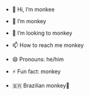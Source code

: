 - 👋 Hi, I’m monkee 
- 👀 I’m monkey
- 💞️ I’m looking to monkey
- 📫 How to reach me monkey
- 😄 Pronouns: he/him
- ⚡ Fun fact: monkey

- 🇧🇷 Brazilian monkey💋
